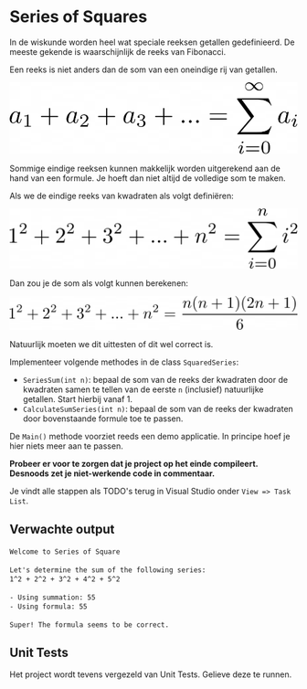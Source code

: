 # Series of Squares

In de wiskunde worden heel wat speciale reeksen getallen gedefinieerd. De meeste gekende is waarschijnlijk de reeks van Fibonacci.

Een reeks is niet anders dan de som van een oneindige rij van getallen.

![Series](./img/series.png)

<!-- Latex: a_1 + a_2 + a_3 + ... = \sum_{i=0}^{\infty} a_i -->

Sommige eindige reeksen kunnen makkelijk worden uitgerekend aan de hand van een formule. Je hoeft dan niet altijd de volledige som te maken.

Als we de eindige reeks van kwadraten als volgt definiëren:

![Series of Squares](./img/series_of_squares.png)

<!-- Latex: 1^2 + 2^2 + 3^2 + ... + n^2 = \sum_{i=0}^{n} i^2 -->

Dan zou je de som als volgt kunnen berekenen:

![Formula](./img/formula.png)

<!-- Latex: 1^2 + 2^2 + 3^2 + ... + n^2 = \frac{n (n + 1) (2n + 1)}{6} -->

Natuurlijk moeten we dit uittesten of dit wel correct is.

Implementeer volgende methodes in de class `SquaredSeries`:

* `SeriesSum(int n)`: bepaal de som van de reeks der kwadraten door de kwadraten samen te tellen van de eerste `n` (inclusief) natuurlijke getallen. Start hierbij vanaf 1.
* `CalculateSumSeries(int n)`: bepaal de som van de reeks der kwadraten door bovenstaande formule toe te passen.

De `Main()` methode voorziet reeds een demo applicatie. In principe hoef je hier niets meer aan te passen.

**Probeer er voor te zorgen dat je project op het einde compileert. Desnoods zet je niet-werkende code in commentaar.**

Je vindt alle stappen als TODO's terug in Visual Studio onder `View => Task List`.

## Verwachte output

```text
Welcome to Series of Square

Let's determine the sum of the following series:
1^2 + 2^2 + 3^2 + 4^2 + 5^2

- Using summation: 55
- Using formula: 55

Super! The formula seems to be correct.
```

## Unit Tests

Het project wordt tevens vergezeld van Unit Tests. Gelieve deze te runnen.
